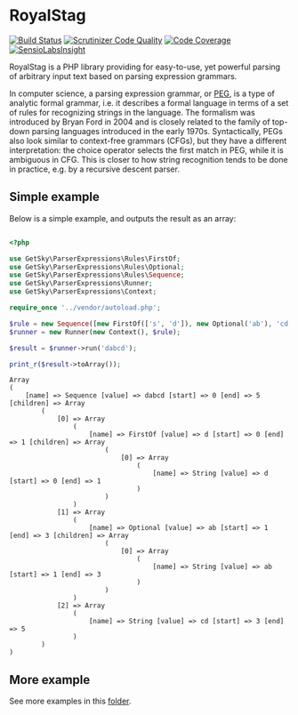 RoyalStag
=========
[![Build Status](https://travis-ci.org/JimmDiGrizli/RoyalStag.svg)](https://travis-ci.org/JimmDiGrizli/RoyalStag)
[![Scrutinizer Code Quality](https://scrutinizer-ci.com/g/JimmDiGrizli/RoyalStag/badges/quality-score.png?b=develop)](https://scrutinizer-ci.com/g/JimmDiGrizli/RoyalStag/?branch=develop)
[![Code Coverage](https://scrutinizer-ci.com/g/JimmDiGrizli/RoyalStag/badges/coverage.png?b=develop)](https://scrutinizer-ci.com/g/JimmDiGrizli/RoyalStag/?branch=develop)
[![SensioLabsInsight](https://insight.sensiolabs.com/projects/d2b5f130-4e85-46fb-873f-bfcc9583c745/mini.png)](https://insight.sensiolabs.com/projects/d2b5f130-4e85-46fb-873f-bfcc9583c745)

RoyalStag is a PHP library providing for easy-to-use, yet powerful parsing of
arbitrary input text based on parsing expression grammars.

In computer science, a parsing expression grammar, 
or [PEG](http://en.wikipedia.org/wiki/Parsing_expression_grammar "Parsing expression grammar"), 
is a type of analytic formal grammar, i.e. it describes a formal language in 
terms of a set of rules for recognizing strings in the language. The formalism 
was introduced by Bryan Ford in 2004 and is closely related to the family of 
top-down parsing languages introduced in the early 1970s. Syntactically, PEGs 
also look similar to context-free grammars (CFGs), but they have a different 
interpretation: the choice operator selects the first match in PEG, while it is 
ambiguous in CFG. This is closer to how string recognition tends to be done in 
practice, e.g. by a recursive descent parser.

Simple example
--------------
Below is a simple example, and outputs the result as an array:

```php

<?php

use GetSky\ParserExpressions\Rules\FirstOf;
use GetSky\ParserExpressions\Rules\Optional;
use GetSky\ParserExpressions\Rules\Sequence;
use GetSky\ParserExpressions\Runner;
use GetSky\ParserExpressions\Context;

require_once '../vendor/autoload.php';

$rule = new Sequence([new FirstOf(['s', 'd']), new Optional('ab'), 'cd']);
$runner = new Runner(new Context(), $rule);

$result = $runner->run('dabcd');

print_r($result->toArray());
```

```
Array
(
    [name] => Sequence [value] => dabcd [start] => 0 [end] => 5 [children] => Array
        (
            [0] => Array
                (
                    [name] => FirstOf [value] => d [start] => 0 [end] => 1 [children] => Array
                        (
                            [0] => Array
                                (
                                    [name] => String [value] => d [start] => 0 [end] => 1
                                )
                        )
                )
            [1] => Array
                (
                    [name] => Optional [value] => ab [start] => 1 [end] => 3 [children] => Array
                        (
                            [0] => Array
                                (
                                    [name] => String [value] => ab [start] => 1 [end] => 3
                                )
                        )
                )
            [2] => Array
                (
                    [name] => String [value] => cd [start] => 3 [end] => 5
                )
        )
)
```

More example
------------
See more examples in this [folder](https://github.com/JimmDiGrizli/RoyalStag/tree/develop/example).

